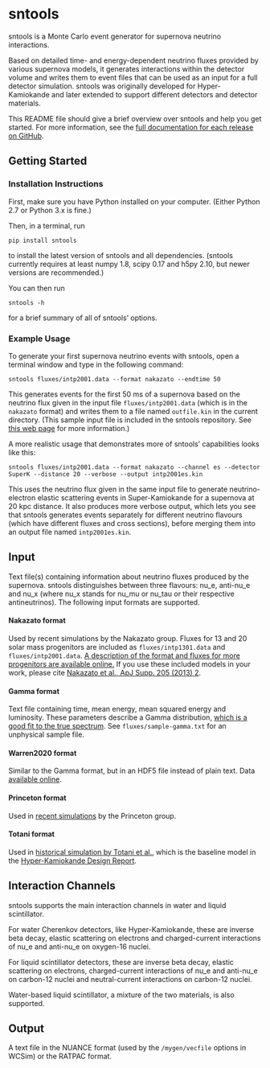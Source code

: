 # sntools
sntools is a Monte Carlo event generator for supernova neutrino interactions.

Based on detailed time- and energy-dependent neutrino fluxes provided by various supernova models, it generates interactions within the detector volume and writes them to event files that can be used as an input for a full detector simulation.
sntools was originally developed for Hyper-Kamiokande and later extended to support different detectors and detector materials.

This README file should give a brief overview over sntools and help you get started. For more information, see the [full documentation for each release on GitHub](https://github.com/JostMigenda/sntools/releases).

## Getting Started
### Installation Instructions
First, make sure you have Python installed on your computer. (Either Python 2.7 or Python 3.x is fine.)

Then, in a terminal, run
```
pip install sntools
```
to install the latest version of sntools and all dependencies.
(sntools currently requires at least numpy 1.8, scipy 0.17 and h5py 2.10, but newer versions are recommended.)

You can then run
```
sntools -h
```
for a brief summary of all of sntools’ options.

### Example Usage

To generate your first supernova neutrino events with sntools, open a terminal window and type in the following command:
```
sntools fluxes/intp2001.data --format nakazato --endtime 50
```
This generates events for the first 50 ms of a supernova based on the neutrino flux given in the input file `fluxes/intp2001.data` (which is in the `nakazato` format) and writes them to a file named `outfile.kin` in the current directory.
(This sample input file is included in the sntools repository. See [this web page](http://asphwww.ph.noda.tus.ac.jp/snn/index.html) for more information.)

A more realistic usage that demonstrates more of sntools’ capabilities looks like this:
```
sntools fluxes/intp2001.data --format nakazato --channel es --detector SuperK --distance 20 --verbose --output intp2001es.kin
```
This uses the neutrino flux given in the same input file to generate neutrino-electron elastic scattering events in Super-Kamiokande for a supernova at 20 kpc distance. It also produces more verbose output, which lets you see that sntools generates events separately for different neutrino flavours (which have different fluxes and cross sections), before merging them into an output file named `intp2001es.kin`.


## Input
Text file(s) containing information about neutrino fluxes produced by the supernova.
sntools distinguishes between three flavours: nu_e, anti-nu_e and nu_x (where nu_x stands for nu_mu or nu_tau or their respective antineutrinos).
The following input formats are supported.

#### Nakazato format
Used by recent simulations by the Nakazato group. Fluxes for 13 and 20 solar mass progenitors are included as `fluxes/intp1301.data` and `fluxes/intp2001.data`. [A description of the format and fluxes for more progenitors are available online.](http://asphwww.ph.noda.tus.ac.jp/snn/index.html)
If you use these included models in your work, please cite [Nakazato et al., ApJ Supp. 205 (2013) 2](https://arxiv.org/abs/1210.6841).

#### Gamma format
Text file containing time, mean energy, mean squared energy and luminosity. These parameters describe a Gamma distribution, [which is a good fit to the true spectrum](https://arxiv.org/abs/1211.3920). See `fluxes/sample-gamma.txt` for an unphysical sample file.

#### Warren2020 format
Similar to the Gamma format, but in an HDF5 file instead of plain text. Data [available online](https://zenodo.org/record/3952926).

#### Princeton format
Used in [recent simulations](https://arxiv.org/abs/1804.00689) by the Princeton group.

#### Totani format
Used in [historical simulation by Totani et al.](https://arxiv.org/abs/astro-ph/9710203), which is the baseline model in the [Hyper-Kamiokande Design Report](https://arxiv.org/abs/1805.04163).


## Interaction Channels
sntools supports the main interaction channels in water and liquid scintillator.

For water Cherenkov detectors, like Hyper-Kamiokande, these are inverse beta decay, elastic scattering on electrons and charged-current interactions of nu_e and anti-nu_e on oxygen-16 nuclei.

For liquid scintillator detectors, these are inverse beta decay, elastic scattering on electrons, charged-current interactions of nu_e and anti-nu_e on carbon-12 nuclei and neutral-current interactions on carbon-12 nuclei.

Water-based liquid scintillator, a mixture of the two materials, is also supported.


## Output
A text file in the NUANCE format (used by the `/mygen/vecfile` options in WCSim) or the RATPAC format.
